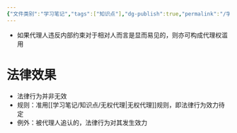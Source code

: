 ```yaml
---
{"文件类别":"学习笔记","tags":["知识点"],"dg-publish":true,"permalink":"/学习笔记/知识点/代理权的行使违反内部约束/","dgPassFrontmatter":true}
---
```


- 如果代理人违反内部约束对于相对人而言是显而易见的，则亦可构成代理权滥用
# 法律效果
- 法律行为并非无效
- 规则：准用[[学习笔记/知识点/无权代理\|无权代理]]规则，即法律行为效力待定
- 例外：被代理人追认的，法律行为对其发生效力